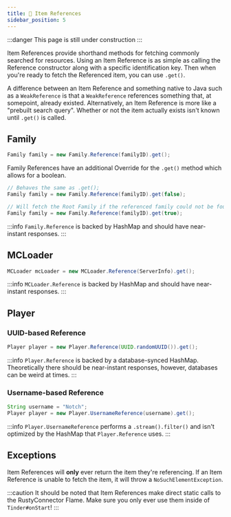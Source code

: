 ```yaml
---
title: 📲 Item References
sidebar_position: 5
---
```


:::danger
This page is still under construction
:::

Item References provide shorthand methods for fetching commonly searched for resources.
Using an Item Reference is as simple as calling the Reference constructor along with a specific identification key.
Then when you're ready to fetch the Referenced item, you can use `.get()`.

A difference between an Item Reference and something native to Java such as a `WeakReference` is that a `WeakReference` references something that, at somepoint, already existed.
Alternatively, an Item Reference is more like a "prebuilt search query". Whether or not the item actually exists isn't known until `.get()` is called.

## Family
```java
Family family = new Family.Reference(familyID).get();
```

Family References have an additional Override for the `.get()` method which allows for a boolean.
```java
// Behaves the same as .get();
Family family = new Family.Reference(familyID).get(false);

// Will fetch the Root Family if the referenced family could not be found.
Family family = new Family.Reference(familyID).get(true);
```

:::info
`Family.Reference` is backed by HashMap and should have near-instant responses.
:::

## MCLoader
```java
MCLoader mcLoader = new MCLoader.Reference(ServerInfo).get();
```

:::info
`MCLoader.Reference` is backed by HashMap and should have near-instant responses.
:::

## Player
### UUID-based Reference
```java
Player player = new Player.Reference(UUID.randomUUID()).get();
```
:::info
`Player.Reference` is backed by a database-synced HashMap. Theoretically there should be near-instant responses, however, databases can be weird at times.
:::

### Username-based Reference
```java
String username = "Notch";
Player player = new Player.UsernameReference(username).get();
```
:::info
`Player.UsernameReference` performs a `.stream().filter()` and isn't optimized by the HashMap that `Player.Reference` uses.
:::

## Exceptions
Item References will __only__ ever return the item they're referencing.
If an Item Reference is unable to fetch the item, it will throw a `NoSuchElementException`.

:::caution
It should be noted that Item References make direct static calls to the RustyConnector Flame.
Make sure you only ever use them inside of `Tinder#onStart`!
:::